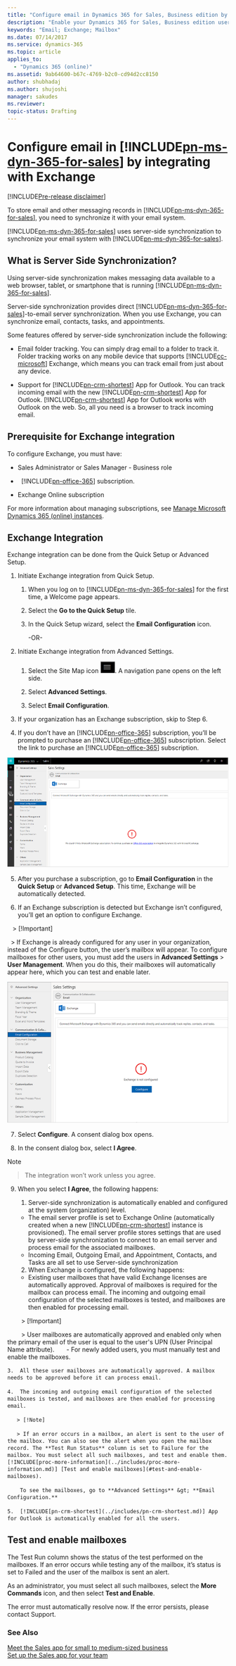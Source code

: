 ```yaml
---
title: "Configure email in Dynamics 365 for Sales, Business edition by integrating with Exchange | Microsoft Docs"
description: "Enable your Dynamics 365 for Sales, Business edition users to send and receive emails by integrating with Exchange."
keywords: "Email; Exchange; Mailbox"
ms.date: 07/14/2017
ms.service: dynamics-365
ms.topic: article
applies_to:
  - "Dynamics 365 (online)"
ms.assetid: 9ab64600-b67c-4769-b2c0-cd94d2cc8150
author: shubhadaj
ms.author: shujoshi
manager: sakudes
ms.reviewer: 
topic-status: Drafting
---
```


# Configure email in [!INCLUDE[pn-ms-dyn-365-for-sales](../includes/pn-ms-dyn-365-for-sales.md)] by integrating with Exchange 

[!INCLUDE[Pre-release disclaimer](../includes/cc-beta-prerelease-disclaimer.md)]

To store email and other messaging records in [!INCLUDE[pn-ms-dyn-365-for-sales](../includes/pn-ms-dyn-365-for-sales.md)], you need to synchronize it with your email system.

[!INCLUDE[pn-ms-dyn-365-for-sales](../includes/pn-ms-dyn-365-for-sales.md)] uses server-side synchronization to synchronize your email system with [!INCLUDE[pn-ms-dyn-365-for-sales](../includes/pn-ms-dyn-365-for-sales.md)].

## What is Server Side Synchronization?

Using server-side synchronization makes messaging data available to a web browser, tablet, or smartphone that is running [!INCLUDE[pn-ms-dyn-365-for-sales](../includes/pn-ms-dyn-365-for-sales.md)].

Server-side synchronization provides direct [!INCLUDE[pn-ms-dyn-365-for-sales](../includes/pn-ms-dyn-365-for-sales.md)]-to-email server synchronization. When you use Exchange, you can synchronize email, contacts, tasks, and appointments.

Some features offered by server-side synchronization include the following:
 -   Email folder tracking. You can simply drag email to a folder to track it. Folder tracking works on any mobile device that supports [!INCLUDE[cc-microsoft](../includes/cc-microsoft.md)] Exchange, which means you can track email from just about any device.

 -   Support for [!INCLUDE[pn-crm-shortest](../includes/pn-crm-shortest.md)] App for Outlook. You can track incoming email with the new [!INCLUDE[pn-crm-shortest](../includes/pn-crm-shortest.md)] App for Outlook. [!INCLUDE[pn-crm-shortest](../includes/pn-crm-shortest.md)] App for Outlook works with Outlook on the web. So, all you need is a browser to track incoming email.

## Prerequisite for Exchange integration

To configure Exchange, you must have: 

-   Sales Administrator or Sales Manager - Business role

-   [!INCLUDE[pn-office-365](../includes/pn-office-365.md)] subscription. 

-   Exchange Online subscription 

For more information about managing subscriptions, see [Manage Microsoft Dynamics 365 (online) instances](https://go.microsoft.com/fwlink/?linkid=730725).

## Exchange Integration 

Exchange integration can be done from the Quick Setup or Advanced Setup.

1.  Initiate Exchange integration from Quick Setup.

    1.  When you log on to [!INCLUDE[pn-ms-dyn-365-for-sales](../includes/pn-ms-dyn-365-for-sales.md)] for the first time, a Welcome page appears.

    2.  Select the **Go to the Quick Setup** tile.

    3.  In the Quick Setup wizard, select the **Email Configuration** icon.

         -OR-

2.  Initiate Exchange integration from Advanced Settings.

    1.  Select the Site Map icon ![Site map icon](media/Site-map-icon.png "Open the site map icon"). A navigation pane opens on the left side.

    2.  Select **Advanced Settings**.

    3.  Select **Email Configuration**.

3.  If your organization has an Exchange subscription, skip to Step 6.
  
4.  If you don’t have an [!INCLUDE[pn-office-365](../includes/pn-office-365.md)] subscription, you’ll be prompted to purchase an [!INCLUDE[pn-office-365](../includes/pn-office-365.md)] subscription. Select the link to purchase an [!INCLUDE[pn-office-365](../includes/pn-office-365.md)] subscription.

  ![Email configuration page in Advanced Settings](media/email-configuration-page-no-office-subscription.png "Email configuration page in Advanced Settings")  

5.  After you purchase a subscription, go to **Email Configuration** in the **Quick Setup** or **Advanced Setup**. This time, Exchange will be automatically detected.

6.  If an Exchange subscription is detected but Exchange isn’t configured, you’ll get an option to configure Exchange.

   > [!Important]      
   
   > If Exchange is already configured for any user in your organization, instead of the Configure button, the user’s mailbox will appear. To configure mailboxes for other users, you must add the users in **Advanced Settings** > **User Management**. When you do this,
their mailboxes will automatically appear here, which you can test and enable later.

  ![Button to configure Exchange](media/configure-exchange.png "Button to configure Exchange")  

7.  Select **Configure**. A consent dialog box opens.
   
8.  In the consent dialog box, select **I Agree**.

   > [!Note]
   
   > The integration won’t work unless you agree.

9.  When you select **I Agree**, the following happens:

    1. Server-side synchronization is automatically enabled and configured at the system (organization) level.

     - The email server profile is set to Exchange Online (automatically created when a new [!INCLUDE[pn-crm-shortest](../includes/pn-crm-shortest.md)] instance is provisioned). The email server profile stores settings that are used by server-side synchronization to connect to an email server and process email for the associated mailboxes.
      - Incoming Email, Outgoing Email, and Appointment, Contacts, and Tasks are all set to use Server-side synchronization

    2.  When Exchange is configured, the following happens:

       - Existing user mailboxes that have valid Exchange licenses are automatically approved. Approval of mailboxes is required for the mailbox can process email. The incoming and outgoing email configuration of the selected mailboxes is tested, and mailboxes are then enabled for processing email.
       
          > [!Important]
         
          > User mailboxes are automatically approved and enabled only when the primary email of the user is equal to the user's UPN (User Principal Name attribute). 
       
       - For newly added users, you must manually test and enable the mailboxes.

    3.  All these user mailboxes are automatically approved. A mailbox needs to be approved before it can process email.

    4.  The incoming and outgoing email configuration of the selected mailboxes is tested, and mailboxes are then enabled for processing email.

       > [!Note]
       
       > If an error occurs in a mailbox, an alert is sent to the user of the mailbox. You can also see the alert when you open the mailbox record. The **Test Run Status** column is set to Failure for the mailbox. You must select all such mailboxes, and test and enable them. [!INCLUDE[proc-more-information](../includes/proc-more-information.md)] [Test and enable mailboxes](#test-and-enable-mailboxes).  

        To see the mailboxes, go to **Advanced Settings** &gt; **Email Configuration.**

    5.  [!INCLUDE[pn-crm-shortest](../includes/pn-crm-shortest.md)] App for Outlook is automatically enabled for all the users.

## Test and enable mailboxes

The Test Run column shows the status of the test performed on the mailboxes. If an error occurs while testing any of the mailbox, it’s status is set to Failed and the user of the mailbox is sent an alert.

As an administrator, you must select all such mailboxes, select the **More Commands** icon, and then select **Test and Enable**.

The error must automatically resolve now. If the error persists, please contact Support.


### See Also
[Meet the Sales app for small to medium-sized business](introduction-dynamics-365-for-sales-business-edition.md)  
[Set up the Sales app for your team](set-up-sales-app-team.md)
